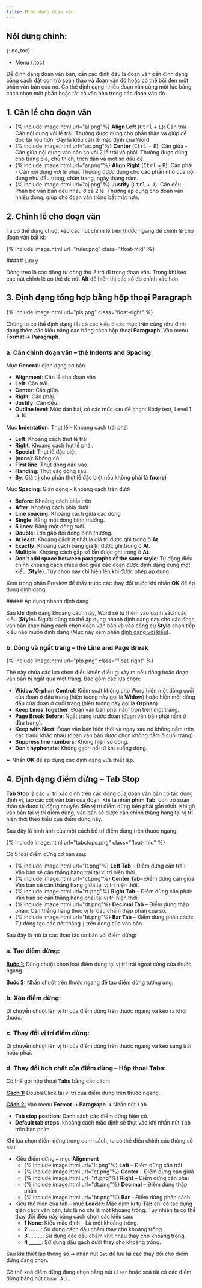 ```yaml
---
title: Định dạng đoạn văn
---
```


## Nội dung chính:
{:.no_toc}
* Menu
{:toc}

Để định dạng đoạn văn bản, cần xác định đâu là đoạn văn cần định dạng bằng cách đặt con trỏ soạn thảo và đoạn văn đó hoặc có thể bôi đen một phần văn bản của nó. Có thể định dạng nhiều đoạn văn cùng một lúc bằng cách chọn một phần hoặc tất cả văn bản trong các đoạn văn đó.

## 1. Căn lề cho đoạn văn

- <span>{% include image.html url="al.png"%}<span> **Align Left** (<kbd>Ctrl</kbd> + <kbd>L</kbd>): Căn trái - Căn nội dung với lề trái. Thường được dùng cho phần thân và giúp dễ đọc tài liệu hơn. Đây là kiểu căn lề mặc định của Word
- <span>{% include image.html url="ac.png"%}<span> **Center** (<kbd>Ctrl</kbd> + <kbd>E</kbd>): Căn giữa - Căn giữa nội dung văn bản so với 2 lề trái và phải. Thường được dùng cho trang bìa, chú thích, trích dẫn và một số đầu đề.
- <span>{% include image.html url="ar.png"%}<span> **Align Right** (<kbd>Ctrl</kbd> + <kbd>R</kbd>): Căn phải - Căn nội dung với lề phải. Thường được dùng cho các phần nhỏ của nội dung như đầu trang, chân trang, ngày tháng năm.
- <span>{% include image.html url="aj.png"%}<span> **Justify** (<kbd>Ctrl</kbd> + <kbd>J</kbd>): Căn đều - Phân bố văn bản đều nhau ở cả 2 lề. Thường áp dụng cho đoạn văn nhiều dòng, giúp cho đoạn văn trông bắt mắt hơn.

## 2. Chỉnh lề cho đoạn văn

Ta có thể dùng chuột kéo các nút chỉnh lề trên thước ngang để chỉnh lề cho đoạn văn bất kì:

{% include image.html url="ruler.png" class="float-mid" %}

<div class="note primary" markdown="1">
##### Lưu ý

Dòng treo là các dòng từ dòng thứ 2 trở đi trong đoạn văn. Trong khi kéo các nút chỉnh lề có thể đè nút **Alt** để hiển thị các số đo chính xác hơn.
</div>

## 3. Định dạng tổng hợp bằng hộp thoại Paragraph

{% include image.html url="pis.png" class="float-right" %}

Chúng ta có thể định dạng tất cả các kiểu ở các mục trên cũng như định dạng thêm các kiểu nâng cao bằng cách hộp thoại **Paragraph**: Vào menu **Format** ➔ **Paragraph**.

### a. Căn chỉnh đoạn văn – thẻ **Indents and Spacing**

Mục **General**: định dạng cơ bản

- **Alignment**: Căn lề cho đoạn văn
- **Left**: Căn trái.
- **Center**: Căn giữa.
- **Right**: Căn phải.
- **Justify**: Căn đều.
- **Outline level**: Mức dàn bài, có các mức sau để chọn: Body text, Level 1 ➔ 10

Mục **Indentation**: Thụt lề – Khoảng cách trái phải

- **Left**: Khoảng cách thụt lề trái.
- **Right**: Khoảng cách hụt lề phải.
- **Special**: Thụt lề đặc biệt
- **(none)**: Không có
- **First line**: Thụt dòng đầu vào.
- **Handing**: Thụt các dòng sau.
- **By**: Giá trị cho phần thụt lề đặc biệt nếu không phải là **(none)**

Mục **Spacing**: Giãn dòng – Khoảng cách trên dưới

- **Before**: Khoảng cách phía trên
- **After**: Khoảng cách phía dưới
- **Line** **spacing**: Khoảng cách giữa các dòng
- **Single**: Bằng một dòng bình thường.
- **5 lines**: Bằng một dòng rưỡi.
- **Double**: Lớn gấp đôi dòng bình thường.
- **At least**: Khoảng cách ít nhất là giá trị được ghi trong ô **At**.
- **Exactly**: Khoảng cách bằng giá trị được ghi trong ô **At**.
- **Multiple**: Khoảng cách gấp số lần được ghi trong ô **At**.
- **Don't add space between paragraphs of the same style**: Tự động điều chỉnh khoảng cách chiều dọc giữa các đoạn được định dạng cùng một kiểu (**Style**). Tùy chọn này chỉ hiện lên khi được phép áp dụng.

Xem trong phần Preview để thấy trước các thay đổi trước khi nhấn **OK** để áp dụng định dạng.

<div class="note danger" markdown="1">
##### Áp dụng nhanh định dạng

Sau khi định dạng khoảng cách này, Word sẽ tự thêm vào danh sách các kiểu (**Style**). Người dùng có thể áp dụng nhanh định dạng này cho các đoạn văn bản khác bằng cách chọn đoạn văn bản và vào công cụ **Style** chọn tiếp kiểu nào muốn định dạng (Mục này xem phần [định dạng với kiểu](/it/word/styles)).
</div>

### b. Dòng và ngắt trang – thẻ **Line and Page Break**

{% include image.html url="plp.png" class="float-right" %}

Thẻ này chứa các lựa chọn điều khiển điều gì xảy ra nếu dòng hoặc đoạn văn bản bị ngắt qua một trang. Bao gồm các lựa chọn:

- **Widow/Orphan Control**: Kiểm soát không cho Word hiện một dòng cuối của đoạn ở đầu trang (hiện tượng này gọi là **Widow**) hoặc hiện một dòng đầu của đoạn ở cuối trang (hiện tượng này gọi là **Orphan**).
- **Keep Lines Together**: Đoạn văn bản phải nằm trọn trên một trang.
- **Page Break Before**: Ngắt trang trước đoạn (đoạn văn bản phải nằm ở đầu trang).
- **Keep with Next**: Đoạn văn bản hiện thời và ngay sau nó không nằm trên các trang khác nhau (đoạn văn bản được chọn không nằm ở cuối trang).
- **Suppress line numbers**: Không hiện số dòng.
- **Don’t hyphenate**: Không gạch nối từ khi xuống dòng.

➽ Nhấn **OK** để áp dụng các định dạng vừa thiết lập.

## 4. Định dạng điểm dừng – Tab Stop

**Tab Stop** là các vị trí xác định trên các dòng của đoạn văn bản có tác dụng định vị, tạo các cột văn bản của đoạn. Khi ta nhấn **phím Tab**, con trỏ soạn thảo sẽ được tự động chuyển đến vị trí điểm dừng bên phải gần nhất. Khi gõ văn bản tại vị trí điểm dừng, văn bản sẽ được căn chỉnh thẳng hàng tại vị trí hiện thời theo kiểu của điểm dừng này.

Sau đây là hình ảnh của một cách bố trí điểm dừng trên thước ngang.

{% include image.html url="tabstops.png" class="float-mid" %}

Có 5 loại điểm dừng cơ bản sau:

- <span>{% include image.html url="lt.png"%}<span> **Left Tab** – Điểm dừng căn trái: Văn bản sẽ căn thẳng hàng trái tại vị trí hiện thời.
- <span>{% include image.html url="ct.png"%}<span> **Center Tab**– Điểm dừng căn giữa: Văn bản sẽ căn thẳng hàng giữa tại vị trí hiện thời.
- <span>{% include image.html url="rt.png"%}<span> **Right Tab** – Điểm dừng căn phải: Văn bản sẽ căn thẳng hàng phải tại vị trí hiện thời.
- <span>{% include image.html url="dt.png"%}<span> **Decimal Tab** – Điểm dừng thập phân: Căn thẳng hàng theo vị trí dấu chấm thập phân của số.
- <span>{% include image.html url="bt.png"%}<span> **Bar Tab** – Điểm dừng phân cách: Tự động tạo các nét thẳng `|` trên dòng của văn bản.

Sau đây là mô tả các thao tác cơ bản với điểm dừng:

### a. Tạo điểm dừng:

**<u>Bước 1:</u>** Dùng chuột chọn loại điểm dừng tại vị trí trái ngoài cùng của thước ngang.

**<u>Bước 2:</u>** Nhấn chuột trên thước ngang để tạo điểm dừng tương ứng.

### b. Xóa điểm dừng:

Di chuyển chuột lên vị trí của điểm dừng trên thước ngang và kéo ra khỏi thước.

### c. Thay đổi vị trí điểm dừng:

Di chuyển chuột lên vị trí của điểm dừng trên thước ngang và kéo sang trái hoặc phải.

### d. Thay đổi tích chất của điểm dừng – Hộp thoại **Tabs**:

Có thể gọi hộp thoại **Tabs** bằng các cách:

**<u>Cách 1:</u>** DoubleClick tại vị trí của điểm dừng trên thước ngang.

**<u>Cách 2:</u>** Vào menu **Format** ➔ **Paragraph** ➔ Nhấn nút <kbd>Tab</kbd>.

- **Tab stop position**: Danh sách các điểm dừng hiện có.
- **Default tab stops**: khoảng cách mặc định sẽ thụt vào khi nhấn nút <kbd>Tab</kbd> trên bàn phím.

Khi lựa chọn điểm dừng trong danh sách, ta có thể điều chỉnh các thông số sau:

- Kiểu điểm dừng – mục **Alignment**
    + <span>{% include image.html url="lt.png"%}<span> **Left** – Điểm dừng căn trái
    + <span>{% include image.html url="ct.png"%}<span> **Center** – Điểm dừng căn giữa
    + <span>{% include image.html url="rt.png"%}<span> **Right** – Điểm dừng căn phải
    + <span>{% include image.html url="dt.png"%}<span> **Decimal** – Điểm dừng thập phân
    + <span>{% include image.html url="bt.png"%}<span> **Bar** – Điểm dừng phân cách
- Kiểu thể hiện của tab – mục **Leader**: Mặc định kí tự **Tab** chỉ có tác dụng giãn cách văn bản, tức là nó chỉ là một khoảng trống. Tuy nhiên ta có thể thay đổi điều này bằng cách chọn các kiểu sau:
    + **1 None**: Kiểu mặc định – Là một khoảng trống.
    + **2 .......**: Sử dụng cách dấu chấm thay cho khoảng trống.
    + **3 <span style="font-size: 0.75rem;">.........</span>**: Sử dụng các dấu chấm khít nhau thay cho khoảng trống.
    + **4 _____**: Sử dụng dấu gạch dưới thay cho khoảng trống.

Sau khi thiết lập thông số ➔ nhấn nút `Set` để lưu lại các thay đổi cho điểm dừng đang chọn.

Có thể xoá điểm dừng đang chọn bằng nút `Clear` hoặc xoá tất cả các điểm dừng bằng nút `Clear All`.